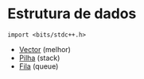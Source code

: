 # Estrutura de dados
`import <bits/stdc++.h>`

- [Vector](dados/VECTOR.md) (melhor)
- [Pilha](dados/PILHA.md) (stack)
- [Fila](dados/FILA.md) (queue)


